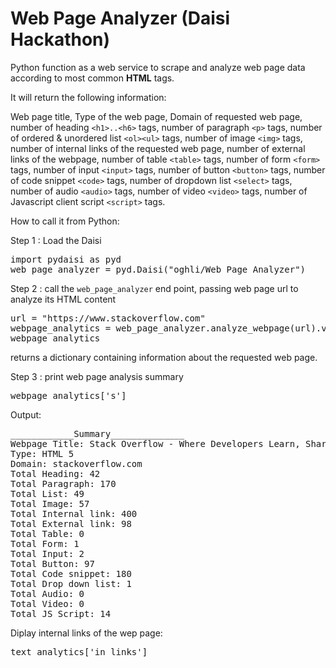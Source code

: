 # Web Page Analyzer (Daisi Hackathon)

Python function as a web service to scrape and analyze web page data according to most common **HTML** tags.

It will return the following information:

Web page title, Type of the web page, Domain of requested web page, number of heading `<h1>..<h6>` tags, number of paragraph `<p>` tags, number of ordered & unordered list `<ol><ul>` tags, number of image `<img>` tags, number of internal links of the requested web page, number of external links of the webpage, number of table `<table>` tags, number of form `<form>` tags, number of input `<input>` tags, number of button `<button>` tags, number of code snippet `<code>` tags, number of dropdown list `<select>` tags, number of audio `<audio>` tags, number of video `<video>` tags, number of Javascript client script `<script>` tags.

How to call it from Python:

Step 1 : Load the Daisi

<pre>
import pydaisi as pyd
web_page_analyzer = pyd.Daisi("oghli/Web Page Analyzer")
</pre>
Step 2 : call the `web_page_analyzer` end point, passing web page url to analyze its HTML content

<pre>
url = "https://www.stackoverflow.com"
webpage_analytics = web_page_analyzer.analyze_webpage(url).value
webpage_analytics
</pre>

returns a dictionary containing information about the requested web page.

Step 3 : print web page analysis summary 
<pre>
webpage_analytics['s']
</pre>

Output:
<pre>
____________Summary______________
Webpage Title: Stack Overflow - Where Developers Learn, Share, & Build Careers
Type: HTML 5
Domain: stackoverflow.com
Total Heading: 42
Total Paragraph: 170
Total List: 49
Total Image: 57
Total Internal link: 400
Total External link: 98
Total Table: 0
Total Form: 1
Total Input: 2
Total Button: 97
Total Code snippet: 180
Total Drop down list: 1
Total Audio: 0
Total Video: 0
Total JS Script: 14
</pre>

Diplay internal links of the wep page:
<pre>
text_analytics['in_links']
</pre>